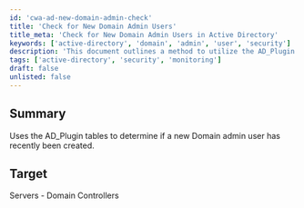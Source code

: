 ```yaml
---
id: 'cwa-ad-new-domain-admin-check'
title: 'Check for New Domain Admin Users'
title_meta: 'Check for New Domain Admin Users in Active Directory'
keywords: ['active-directory', 'domain', 'admin', 'user', 'security']
description: 'This document outlines a method to utilize the AD_Plugin tables to identify if a new Domain Admin user has been created recently, specifically targeting Domain Controllers for monitoring and security purposes.'
tags: ['active-directory', 'security', 'monitoring']
draft: false
unlisted: false
---
```

## Summary

Uses the AD_Plugin tables to determine if a new Domain admin user has recently been created.

## Target

Servers - Domain Controllers



